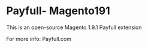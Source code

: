 # Payfull- Magento191
This is an open-source Magento 1.9.1 Payfull extension

For more info: 
Payfull.com
